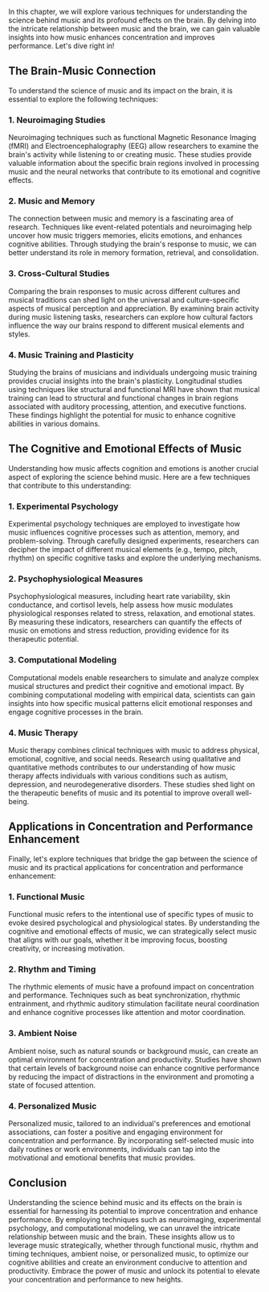 
In this chapter, we will explore various techniques for understanding the science behind music and its profound effects on the brain. By delving into the intricate relationship between music and the brain, we can gain valuable insights into how music enhances concentration and improves performance. Let's dive right in!

The Brain-Music Connection
--------------------------

To understand the science of music and its impact on the brain, it is essential to explore the following techniques:

### 1. Neuroimaging Studies

Neuroimaging techniques such as functional Magnetic Resonance Imaging (fMRI) and Electroencephalography (EEG) allow researchers to examine the brain's activity while listening to or creating music. These studies provide valuable information about the specific brain regions involved in processing music and the neural networks that contribute to its emotional and cognitive effects.

### 2. Music and Memory

The connection between music and memory is a fascinating area of research. Techniques like event-related potentials and neuroimaging help uncover how music triggers memories, elicits emotions, and enhances cognitive abilities. Through studying the brain's response to music, we can better understand its role in memory formation, retrieval, and consolidation.

### 3. Cross-Cultural Studies

Comparing the brain responses to music across different cultures and musical traditions can shed light on the universal and culture-specific aspects of musical perception and appreciation. By examining brain activity during music listening tasks, researchers can explore how cultural factors influence the way our brains respond to different musical elements and styles.

### 4. Music Training and Plasticity

Studying the brains of musicians and individuals undergoing music training provides crucial insights into the brain's plasticity. Longitudinal studies using techniques like structural and functional MRI have shown that musical training can lead to structural and functional changes in brain regions associated with auditory processing, attention, and executive functions. These findings highlight the potential for music to enhance cognitive abilities in various domains.

The Cognitive and Emotional Effects of Music
--------------------------------------------

Understanding how music affects cognition and emotions is another crucial aspect of exploring the science behind music. Here are a few techniques that contribute to this understanding:

### 1. Experimental Psychology

Experimental psychology techniques are employed to investigate how music influences cognitive processes such as attention, memory, and problem-solving. Through carefully designed experiments, researchers can decipher the impact of different musical elements (e.g., tempo, pitch, rhythm) on specific cognitive tasks and explore the underlying mechanisms.

### 2. Psychophysiological Measures

Psychophysiological measures, including heart rate variability, skin conductance, and cortisol levels, help assess how music modulates physiological responses related to stress, relaxation, and emotional states. By measuring these indicators, researchers can quantify the effects of music on emotions and stress reduction, providing evidence for its therapeutic potential.

### 3. Computational Modeling

Computational models enable researchers to simulate and analyze complex musical structures and predict their cognitive and emotional impact. By combining computational modeling with empirical data, scientists can gain insights into how specific musical patterns elicit emotional responses and engage cognitive processes in the brain.

### 4. Music Therapy

Music therapy combines clinical techniques with music to address physical, emotional, cognitive, and social needs. Research using qualitative and quantitative methods contributes to our understanding of how music therapy affects individuals with various conditions such as autism, depression, and neurodegenerative disorders. These studies shed light on the therapeutic benefits of music and its potential to improve overall well-being.

Applications in Concentration and Performance Enhancement
---------------------------------------------------------

Finally, let's explore techniques that bridge the gap between the science of music and its practical applications for concentration and performance enhancement:

### 1. Functional Music

Functional music refers to the intentional use of specific types of music to evoke desired psychological and physiological states. By understanding the cognitive and emotional effects of music, we can strategically select music that aligns with our goals, whether it be improving focus, boosting creativity, or increasing motivation.

### 2. Rhythm and Timing

The rhythmic elements of music have a profound impact on concentration and performance. Techniques such as beat synchronization, rhythmic entrainment, and rhythmic auditory stimulation facilitate neural coordination and enhance cognitive processes like attention and motor coordination.

### 3. Ambient Noise

Ambient noise, such as natural sounds or background music, can create an optimal environment for concentration and productivity. Studies have shown that certain levels of background noise can enhance cognitive performance by reducing the impact of distractions in the environment and promoting a state of focused attention.

### 4. Personalized Music

Personalized music, tailored to an individual's preferences and emotional associations, can foster a positive and engaging environment for concentration and performance. By incorporating self-selected music into daily routines or work environments, individuals can tap into the motivational and emotional benefits that music provides.

Conclusion
----------

Understanding the science behind music and its effects on the brain is essential for harnessing its potential to improve concentration and enhance performance. By employing techniques such as neuroimaging, experimental psychology, and computational modeling, we can unravel the intricate relationship between music and the brain. These insights allow us to leverage music strategically, whether through functional music, rhythm and timing techniques, ambient noise, or personalized music, to optimize our cognitive abilities and create an environment conducive to attention and productivity. Embrace the power of music and unlock its potential to elevate your concentration and performance to new heights.
